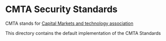 # CMTA Security Standards

CMTA stands for [Capital Markets and technology association](http://www.cmta.ch/)

This directory contains the default implementation of the CMTA Standards
